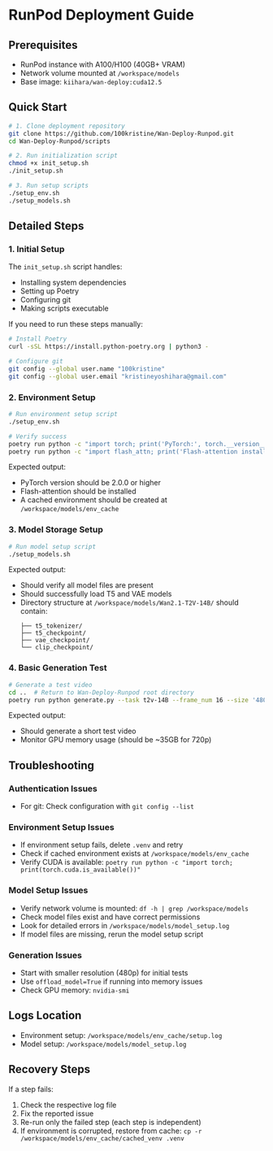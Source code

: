 # RunPod Deployment Guide

## Prerequisites
- RunPod instance with A100/H100 (40GB+ VRAM)
- Network volume mounted at `/workspace/models`
- Base image: `kiihara/wan-deploy:cuda12.5`

## Quick Start
```bash
# 1. Clone deployment repository
git clone https://github.com/100kristine/Wan-Deploy-Runpod.git
cd Wan-Deploy-Runpod/scripts

# 2. Run initialization script
chmod +x init_setup.sh
./init_setup.sh

# 3. Run setup scripts
./setup_env.sh
./setup_models.sh
```

## Detailed Steps

### 1. Initial Setup
The `init_setup.sh` script handles:
- Installing system dependencies
- Setting up Poetry
- Configuring git
- Making scripts executable

If you need to run these steps manually:
```bash
# Install Poetry
curl -sSL https://install.python-poetry.org | python3 -

# Configure git
git config --global user.name "100kristine"
git config --global user.email "kristineyoshihara@gmail.com"
```

### 2. Environment Setup
```bash
# Run environment setup script
./setup_env.sh

# Verify success
poetry run python -c "import torch; print('PyTorch:', torch.__version__)"
poetry run python -c "import flash_attn; print('Flash-attention installed')"
```

Expected output:
- PyTorch version should be 2.0.0 or higher
- Flash-attention should be installed
- A cached environment should be created at `/workspace/models/env_cache`

### 3. Model Storage Setup
```bash
# Run model setup script
./setup_models.sh
```

Expected output:
- Should verify all model files are present
- Should successfully load T5 and VAE models
- Directory structure at `/workspace/models/Wan2.1-T2V-14B/` should contain:
  ```
  ├── t5_tokenizer/
  ├── t5_checkpoint/
  ├── vae_checkpoint/
  └── clip_checkpoint/
  ```

### 4. Basic Generation Test
```bash
# Generate a test video
cd ..  # Return to Wan-Deploy-Runpod root directory
poetry run python generate.py --task t2v-14B --frame_num 16 --size '480x832'
```

Expected output:
- Should generate a short test video
- Monitor GPU memory usage (should be ~35GB for 720p)

## Troubleshooting

### Authentication Issues
- For git: Check configuration with `git config --list`

### Environment Setup Issues
- If environment setup fails, delete `.venv` and retry
- Check if cached environment exists at `/workspace/models/env_cache`
- Verify CUDA is available: `poetry run python -c "import torch; print(torch.cuda.is_available())"`

### Model Setup Issues
- Verify network volume is mounted: `df -h | grep /workspace/models`
- Check model files exist and have correct permissions
- Look for detailed errors in `/workspace/models/model_setup.log`
- If model files are missing, rerun the model setup script

### Generation Issues
- Start with smaller resolution (480p) for initial tests
- Use `offload_model=True` if running into memory issues
- Check GPU memory: `nvidia-smi`

## Logs Location
- Environment setup: `/workspace/models/env_cache/setup.log`
- Model setup: `/workspace/models/model_setup.log`

## Recovery Steps
If a step fails:
1. Check the respective log file
2. Fix the reported issue
3. Re-run only the failed step (each step is independent)
4. If environment is corrupted, restore from cache: `cp -r /workspace/models/env_cache/cached_venv .venv` 
